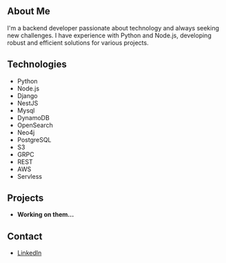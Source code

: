 <!DOCTYPE html>
<html>
   <head>
      <title>Breno Henrique Pereira Soares - Backend Developer</title>
      <link rel="stylesheet" href="https://cdnjs.cloudflare.com/ajax/libs/github-markdown-css/4.0.0/github-markdown.min.css">
   </head>
   <body>
      <article class="markdown-body">
         <h2>About Me</h2>
         <p>I'm a backend developer passionate about technology and always seeking new challenges. I have experience with Python and Node.js, developing robust and efficient solutions for various projects.</p>
   </body>
   <h2>Technologies</h2>
   <ul>
   <li>Python</li>
   <li>Node.js</li>
   <li>Django</li>
   <li>NestJS</li>
   <li>Mysql</li>
   <li>DynamoDB</li>
   <li>OpenSearch</li>
   <li>Neo4j</li>
   <li>PostgreSQL</li>
   <li>S3</li>
   <li>GRPC</li>
   <li>REST</li>
   <li>AWS</li>
   <li>Servless</li>
   </ul>
   <h2>Projects</h2>
   <ul>
   <li><strong>Working on them...</strong> </li>
   </ul>
   <h2>Contact</h2>
   <ul>
   <li><a href="https://www.linkedin.com/in/brenohenriquepereirasoares/](https://www.linkedin.com/in/breno-soares-2b3856211/">LinkedIn</a></li>
   </ul>
   </article>
</html>

